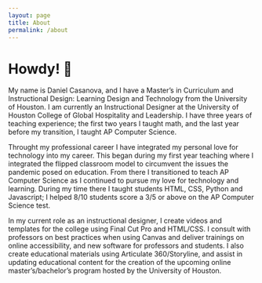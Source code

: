 ```yaml
---
layout: page
title: About
permalink: /about
---
```


# Howdy! 🤠

My name is Daniel Casanova, and I have a Master’s in Curriculum and Instructional Design: Learning Design and Technology from the University of Houston. I am currently an Instructional Designer at the University of Houston College of Global Hospitality and Leadership. I have three years of teaching experience; the first two years I taught math, and the last year before my transition, I taught AP Computer Science.

Throught my professional career I have integrated my personal love for technology into my career. This began during my first year teaching where I integrated the flipped classroom model to circumvent the issues the pandemic posed on education. From there I transitioned to teach AP Computer Science as I continued to pursue my love for technology and learning. During my time there I taught students HTML, CSS, Python and Javascript; I helped 8/10 students score a 3/5 or above on the AP Computer Science test.

In my current role as an instructional designer, I create videos and templates for the college using Final Cut Pro and HTML/CSS. I consult with professors on best practices when using Canvas and deliver trainings on online accessibility, and new software for professors and students. I also create educational materials using Articulate 360/Storyline, and assist in updating educational content for the creation of the upcoming online master’s/bachelor’s program hosted by the University of Houston.
